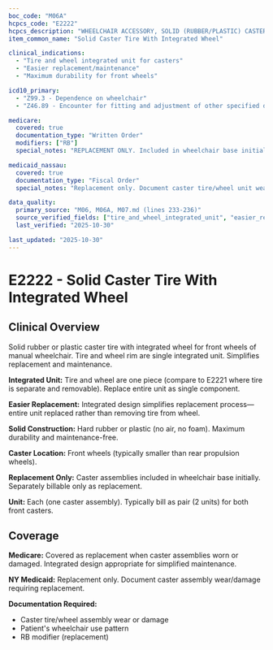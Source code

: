```yaml
---
boc_code: "M06A"
hcpcs_code: "E2222"
hcpcs_description: "WHEELCHAIR ACCESSORY, SOLID (RUBBER/PLASTIC) CASTER TIRE WITH INTEGRATED WHEEL, ANY SIZE, EACH"
item_common_name: "Solid Caster Tire With Integrated Wheel"

clinical_indications:
  - "Tire and wheel integrated unit for casters"
  - "Easier replacement/maintenance"
  - "Maximum durability for front wheels"

icd10_primary:
  - "Z99.3 - Dependence on wheelchair"
  - "Z46.89 - Encounter for fitting and adjustment of other specified devices"

medicare:
  covered: true
  documentation_type: "Written Order"
  modifiers: ["RB"]
  special_notes: "REPLACEMENT ONLY. Included in wheelchair base initially. Replacement only with RB modifier. Tire and wheel integrated (one unit). Easier replacement process."

medicaid_nassau:
  covered: true
  documentation_type: "Fiscal Order"
  special_notes: "Replacement only. Document caster tire/wheel unit wear/damage."

data_quality:
  primary_source: "M06, M06A, M07.md (lines 233-236)"
  source_verified_fields: ["tire_and_wheel_integrated_unit", "easier_replacement_maintenance", "included_initially", "replacement_only", "rb_modifier"]
  last_verified: "2025-10-30"

last_updated: "2025-10-30"
---
```


# E2222 - Solid Caster Tire With Integrated Wheel

## Clinical Overview

Solid rubber or plastic caster tire with integrated wheel for front wheels of manual wheelchair. Tire and wheel rim are single integrated unit. Simplifies replacement and maintenance.

**Integrated Unit:** Tire and wheel are one piece (compare to E2221 where tire is separate and removable). Replace entire unit as single component.

**Easier Replacement:** Integrated design simplifies replacement process—entire unit replaced rather than removing tire from wheel.

**Solid Construction:** Hard rubber or plastic (no air, no foam). Maximum durability and maintenance-free.

**Caster Location:** Front wheels (typically smaller than rear propulsion wheels).

**Replacement Only:** Caster assemblies included in wheelchair base initially. Separately billable only as replacement.

**Unit:** Each (one caster assembly). Typically bill as pair (2 units) for both front casters.

## Coverage

**Medicare:** Covered as replacement when caster assemblies worn or damaged. Integrated design appropriate for simplified maintenance.

**NY Medicaid:** Replacement only. Document caster assembly wear/damage requiring replacement.

**Documentation Required:**
- Caster tire/wheel assembly wear or damage
- Patient's wheelchair use pattern
- RB modifier (replacement)
